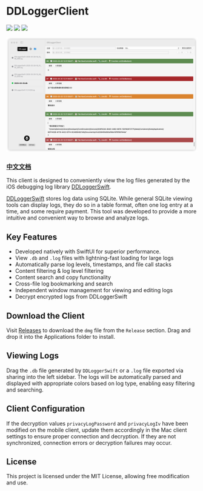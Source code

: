 # DDLoggerClient  

![](https://img.shields.io/badge/platform-MacOS-brightgreen) ![](https://img.shields.io/badge/interface-swiftUI-brightgreen) ![](https://img.shields.io/badge/license-MIT-brightgreen)  

![](./preview/Jietu20220731-212644.png)  


### [中文文档](https://dongge.org/blog/1380.html)

This client is designed to conveniently view the log files generated by the iOS debugging log library [DDLoggerSwift](https://github.com/DamonHu/DDLoggerSwift).  

[DDLoggerSwift](https://github.com/DamonHu/DDLoggerSwift) stores log data using SQLite. While general SQLite viewing tools can display logs, they do so in a table format, often one log entry at a time, and some require payment. This tool was developed to provide a more intuitive and convenient way to browse and analyze logs.  

## **Key Features**  

- Developed natively with SwiftUI for superior performance.
- View `.db` and `.log` files with lightning-fast loading for large logs  
- Automatically parse log levels, timestamps, and file call stacks  
- Content filtering & log level filtering  
- Content search and copy functionality  
- Cross-file log bookmarking and search  
- Independent window management for viewing and editing logs  
- Decrypt encrypted logs from DDLoggerSwift  

## **Download the Client**  

Visit [Releases](https://github.com/DamonHu/DDLoggerClient/releases) to download the `dmg` file from the `Release` section. Drag and drop it into the Applications folder to install.  

## **Viewing Logs**  

Drag the `.db` file generated by `DDLoggerSwift` or a `.log` file exported via sharing into the left sidebar. The logs will be automatically parsed and displayed with appropriate colors based on log type, enabling easy filtering and searching.  

## **Client Configuration**  

If the decryption values `privacyLogPassword` and `privacyLogIv` have been modified on the mobile client, update them accordingly in the Mac client settings to ensure proper connection and decryption. If they are not synchronized, connection errors or decryption failures may occur.  

## **License**  

This project is licensed under the MIT License, allowing free modification and use.